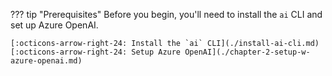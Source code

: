 ??? tip "Prerequisites"
    Before you begin, you'll need to install the `ai` CLI and set up Azure OpenAI.

    [:octicons-arrow-right-24: Install the `ai` CLI](./install-ai-cli.md)  
    [:octicons-arrow-right-24: Setup Azure OpenAI](./chapter-2-setup-w-azure-openai.md)  
